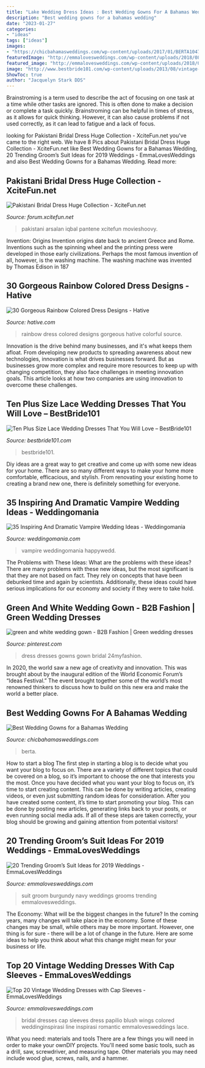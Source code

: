 ```yaml
---
title: "Lake Wedding Dress Ideas : Best Wedding Gowns For A Bahamas Wedding"
description: "Best wedding gowns for a bahamas wedding"
date: "2023-01-27"
categories:
- "ideas"
tags: ["ideas"]
images:
- "https://chicbahamasweddings.com/wp-content/uploads/2017/01/BERTA104745_DZ1R4033.jpg"
featuredImage: "http://emmalovesweddings.com/wp-content/uploads/2018/08/Papilio-lace-wedding-dress-with-cap-sleeves.jpg"
featured_image: "http://emmalovesweddings.com/wp-content/uploads/2018/09/navy-blue-and-burgundy-groom-wedding-suit-ideas.jpg"
image: "http://www.bestbride101.com/wp-content/uploads/2013/08/vintage-wedding-dresses-plus-size.jpg"
ShowToc: true
author: "Jacquelyn Stark DDS"
---
```



Brainstroming is a term used to describe the act of focusing on one task at a time while other tasks are ignored. This is often done to make a decision or complete a task quickly. Brainstroming can be helpful in times of stress, as it allows for quick thinking. However, it can also cause problems if not used correctly, as it can lead to fatigue and a lack of focus.

	

		
looking for Pakistani Bridal Dress Huge Collection - XciteFun.net you've came to the right web. We have 8 Pics about Pakistani Bridal Dress Huge Collection - XciteFun.net like Best Wedding Gowns for a Bahamas Wedding, 20 Trending Groom’s Suit Ideas for 2019 Weddings - EmmaLovesWeddings and also Best Wedding Gowns for a Bahamas Wedding. Read more:
		
    
## Pakistani Bridal Dress Huge Collection - XciteFun.net

<img loading=lazy src="https://img.xcitefun.net/users/2013/11/343549,xcitefun-pakistani-bridal-collection-dress-20.jpg" onerror="this.onerror=null;this.src='https://tse1.mm.bing.net/th?id=OIP.KW3P3OHWXc--cxmm-kB-9AHaLG&amp;pid=15.1';" alt="Pakistani Bridal Dress Huge Collection - XciteFun.net">

_Source: forum.xcitefun.net_

>pakistani arsalan iqbal pantene xcitefun movieshoovy. 

	

Invention: Origins
Invention origins date back to ancient Greece and Rome. Inventions such as the spinning wheel and the printing press were developed in those early civilizations. Perhaps the most famous invention of all, however, is the washing machine. The washing machine was invented by Thomas Edison in 187
    
## 30 Gorgeous Rainbow Colored Dress Designs - Hative

<img loading=lazy src="https://hative.com/wp-content/uploads/2014/10/rainbow-colored-dress/1-rainbow-colored-dress-designs.jpg" onerror="this.onerror=null;this.src='https://tse2.mm.bing.net/th?id=OIP.S0NLFWNpE2DnrikHKSF6lQHaLG&amp;pid=15.1';" alt="30 Gorgeous Rainbow Colored Dress Designs - Hative">

_Source: hative.com_

>rainbow dress colored designs gorgeous hative colorful source. 

	

Innovation is the drive behind many businesses, and it's what keeps them afloat. From developing new products to spreading awareness about new technologies, innovation is what drives businesses forward. But as businesses grow more complex and require more resources to keep up with changing competition, they also face challenges in meeting innovation goals. This article looks at how two companies are using innovation to overcome these challenges.

    
## Ten Plus Size Lace Wedding Dresses That You Will Love – BestBride101

<img loading=lazy src="http://www.bestbride101.com/wp-content/uploads/2013/08/vintage-wedding-dresses-plus-size.jpg" onerror="this.onerror=null;this.src='https://tse2.mm.bing.net/th?id=OIP.CuW5j4Cdi0qFKXA9wk4UOQHaKG&amp;pid=15.1';" alt="Ten Plus Size Lace Wedding Dresses That You Will Love – BestBride101">

_Source: bestbride101.com_

>bestbride101. 

	

Diy ideas are a great way to get creative and come up with some new ideas for your home. There are so many different ways to make your home more comfortable, efficacious, and stylish. From renovating your existing home to creating a brand new one, there is definitely something for everyone.

    
## 35 Inspiring And Dramatic Vampire Wedding Ideas - Weddingomania

<img loading=lazy src="https://i.weddingomania.com/inspiring-and-dramatic-vampire-wedding-ideas-23-500x751.jpg" onerror="this.onerror=null;this.src='https://tse4.mm.bing.net/th?id=OIP.sj0x-6PPZxAbNUaKspaggQHaLH&amp;pid=15.1';" alt="35 Inspiring And Dramatic Vampire Wedding Ideas - Weddingomania">

_Source: weddingomania.com_

>vampire weddingomania happywedd. 

	

The Problems with These Ideas: What are the problems with these ideas?
There are many problems with these new ideas, but the most significant is that they are not based on fact. They rely on concepts that have been debunked time and again by scientists. Additionally, these ideas could have serious implications for our economy and society if they were to take hold.

    
## Green And White Wedding Gown - B2B Fashion | Green Wedding Dresses

<img loading=lazy src="https://i.pinimg.com/736x/87/fd/d0/87fdd0436dd45ddcb40145e251e5d854.jpg" onerror="this.onerror=null;this.src='https://tse4.mm.bing.net/th?id=OIP.TIjO2k-MPfPWyRBUMSG6CgAAAA&amp;pid=15.1';" alt="green and white wedding gown - B2B Fashion | Green wedding dresses">

_Source: pinterest.com_

>dress dresses gowns gown bridal 24myfashion. 

	

In 2020, the world saw a new age of creativity and innovation. This was brought about by the inaugural edition of the World Economic Forum’s “Ideas Festival.” The event brought together some of the world’s most renowned thinkers to discuss how to build on this new era and make the world a better place.

    
## Best Wedding Gowns For A Bahamas Wedding

<img loading=lazy src="https://chicbahamasweddings.com/wp-content/uploads/2017/01/BERTA104745_DZ1R4033.jpg" onerror="this.onerror=null;this.src='https://tse4.mm.bing.net/th?id=OIP.q1yi7TX0iuDn6kF7hGe7FAHaLH&amp;pid=15.1';" alt="Best Wedding Gowns for a Bahamas Wedding">

_Source: chicbahamasweddings.com_

>berta. 

	

How to start a blog
The first step in starting a blog is to decide what you want your blog to focus on. There are a variety of different topics that could be covered on a blog, so it’s important to choose the one that interests you the most. Once you have decided what you want your blog to focus on, it’s time to start creating content. This can be done by writing articles, creating videos, or even just submitting random ideas for consideration. After you have created some content, it’s time to start promoting your blog. This can be done by posting new articles, generating links back to your posts, or even running social media ads. If all of these steps are taken correctly, your blog should be growing and gaining attention from potential visitors!

    
## 20 Trending Groom’s Suit Ideas For 2019 Weddings - EmmaLovesWeddings

<img loading=lazy src="http://emmalovesweddings.com/wp-content/uploads/2018/09/navy-blue-and-burgundy-groom-wedding-suit-ideas.jpg" onerror="this.onerror=null;this.src='https://tse3.mm.bing.net/th?id=OIP.5CIJ_xLi5B39_EmI1jrilgHaLH&amp;pid=15.1';" alt="20 Trending Groom’s Suit Ideas for 2019 Weddings - EmmaLovesWeddings">

_Source: emmalovesweddings.com_

>suit groom burgundy navy weddings grooms trending emmalovesweddings. 

	

The Economy: What will be the biggest changes in the future?
In the coming years, many changes will take place in the economy. Some of these changes may be small, while others may be more important. However, one thing is for sure - there will be a lot of change in the future. Here are some ideas to help you think about what this change might mean for your business or life.

    
## Top 20 Vintage Wedding Dresses With Cap Sleeves - EmmaLovesWeddings

<img loading=lazy src="http://emmalovesweddings.com/wp-content/uploads/2018/08/Papilio-lace-wedding-dress-with-cap-sleeves.jpg" onerror="this.onerror=null;this.src='https://tse4.mm.bing.net/th?id=OIP.Ifya4gDZ-Zp_BBPxj0n8vAHaO0&amp;pid=15.1';" alt="Top 20 Vintage Wedding Dresses with Cap Sleeves - EmmaLovesWeddings">

_Source: emmalovesweddings.com_

>bridal dresses cap sleeves dress papilio blush wings colored weddinginspirasi line inspirasi romantic emmalovesweddings lace. 

	

What you need: materials and tools
There are a few things you will need in order to make your ownDIY projects. You'll need some basic tools, such as a drill, saw, screwdriver, and measuring tape. Other materials you may need include wood glue, screws, nails, and a hammer.

